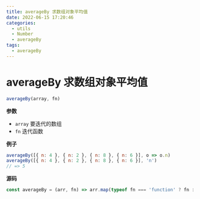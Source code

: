 ```yaml
---
title: averageBy 求数组对象平均值
date: 2022-06-15 17:20:46
categories: 
  - utils
  - Number
  - averageBy
tags: 
  - averageBy
---
```

# averageBy 求数组对象平均值

```js
averageBy(array, fn)
```

**参数**

- `array` 要迭代的数组
- `fn` 迭代函数

**例子**

```js
averageBy([{ n: 4 }, { n: 2 }, { n: 8 }, { n: 6 }], o => o.n)
averageBy([{ n: 4 }, { n: 2 }, { n: 8 }, { n: 6 }], 'n')
// => 5
```

**源码**

```js
const averageBy = (arr, fn) => arr.map(typeof fn === 'function' ? fn : val => val[fn]).reduce((acc, val) => acc + val, 0) / arr.length
```
